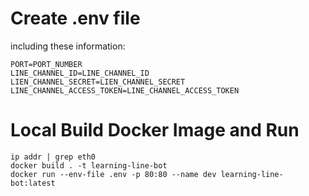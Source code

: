 Create .env file
============================================
including these information:
```
PORT=PORT_NUMBER
LINE_CHANNEL_ID=LINE_CHANNEL_ID
LIEN_CHANNEL_SECRET=LIEN_CHANNEL_SECRET
LINE_CHANNEL_ACCESS_TOKEN=LINE_CHANNEL_ACCESS_TOKEN
```

Local Build Docker Image and Run
============================================
```
ip addr | grep eth0
docker build . -t learning-line-bot
docker run --env-file .env -p 80:80 --name dev learning-line-bot:latest
```
